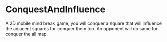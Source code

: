# ConquestAndInfluence
A 2D mobile mind break game, you will conquer a square that will influence the adjacent squares for conquer them too. An opponent will do same for conquer the all map.
